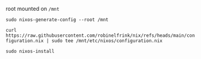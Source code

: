 root mounted on `/mnt`

`sudo nixos-generate-config --root /mnt`

`curl https://raw.githubusercontent.com/robinelfrink/nix/refs/heads/main/configuration.nix | sudo tee /mnt/etc/nixos/configuration.nix`

`sudo nixos-install`
